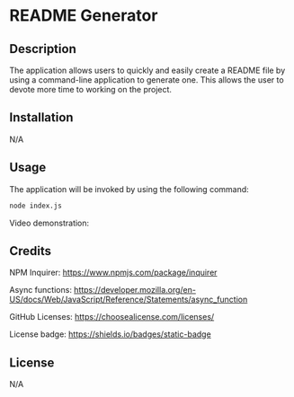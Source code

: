 # README Generator

## Description

The application allows users to quickly and easily create a README file by using a command-line application to generate one. This allows the user to devote more time to working on the project.

## Installation
N/A

## Usage

The application will be invoked by using the following command:

```bash
node index.js
```

Video demonstration: 

## Credits

NPM Inquirer: https://www.npmjs.com/package/inquirer

Async functions: https://developer.mozilla.org/en-US/docs/Web/JavaScript/Reference/Statements/async_function

GitHub Licenses: https://choosealicense.com/licenses/

License badge: https://shields.io/badges/static-badge

## License
N/A